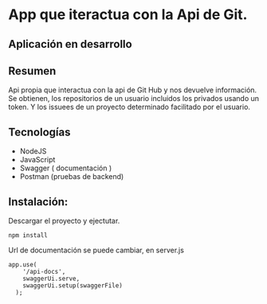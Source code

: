 # App que iteractua con la Api de Git.
## Aplicación en desarrollo
## Resumen
Api propia que interactua con la api de Git Hub y nos devuelve información. Se obtienen, los repositorios de un usuario incluidos los privados usando un token. Y los issuees de un proyecto determinado facilitado por el usuario.

## Tecnologías
* NodeJS
* JavaScript
* Swagger ( documentación )
* Postman (pruebas de backend)


## Instalación:

Descargar el proyecto y ejectutar.
```
npm install
```
Url de documentación se puede cambiar, en server.js

```
app.use(
    '/api-docs',
    swaggerUi.serve,
    swaggerUi.setup(swaggerFile)
  );
```